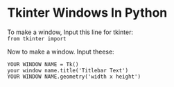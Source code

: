 # Tkinter Windows In Python

To make a window, Input this line for tkinter:\
`from tkinter import` 

Now to make a window. Input theese:


`YOUR WINDOW NAME = Tk()`\
`your window name.title('Titlebar Text')`\
`YOUR WINDOW NAME.geometry('width x height')`
